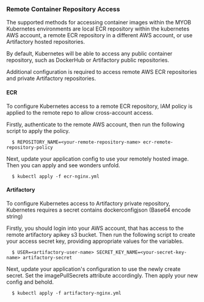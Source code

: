 ### Remote Container Repository Access

The supported methods for accessing container images within the MYOB Kubernetes environments are local ECR repository within the kubernetes AWS account, a remote ECR repository in a different AWS account, or use Artifactory hosted repositories.

By default, Kubernetes will be able to access any public container repository, such as DockerHub or Artifactory public repositories.

Additional configuration is required to access remote AWS ECR repositories and private Artifactory repositories.

#### ECR
To configure Kubernetes access to a remote ECR repository, IAM policy is applied to the remote repo to allow cross-account access.

Firstly, authenticate to the remote AWS account, then run the following script to apply the policy.

```
  $ REPOSITORY_NAME=<your-remote-repository-name> ecr-remote-repository-policy
```

Next, update your application config to use your remotely hosted image.
Then you can apply and see wonders unfold.

```
  $ kubectl apply -f ecr-nginx.yml
```

#### Artifactory

To configure Kubernetes access to Artifactory private repository, Kubernetes requires a secret contains dockerconfigjson (Base64 encode string)

Firstly, you should login into your AWS account, that has access to the remote artifactory apikey s3 bucket.
Then run the following script to create your access secret key, providing appropriate values for the variables.
```
  $ USER=<artifactory-user-name> SECRET_KEY_NAME=<your-secret-key-name> artifactory-secret
```

Next, update your application's configuration to use the newly create secret. Set the imagePullSecrets attribute accordingly.
Then apply your new config and behold.

```
  $ kubectl apply -f artifactory-nginx.yml
```
